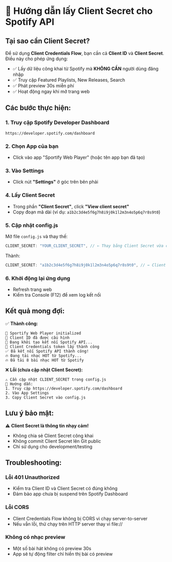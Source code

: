 # 🔑 Hướng dẫn lấy Client Secret cho Spotify API

## Tại sao cần Client Secret?

Để sử dụng **Client Credentials Flow**, bạn cần cả **Client ID** và **Client Secret**. Điều này cho phép ứng dụng:

- ✅ Lấy dữ liệu công khai từ Spotify mà **KHÔNG CẦN** người dùng đăng nhập
- ✅ Truy cập Featured Playlists, New Releases, Search
- ✅ Phát preview 30s miễn phí
- ✅ Hoạt động ngay khi mở trang web

## Các bước thực hiện:

### 1. Truy cập Spotify Developer Dashboard
```
https://developer.spotify.com/dashboard
```

### 2. Chọn App của bạn
- Click vào app "Sportify Web Player" (hoặc tên app bạn đã tạo)

### 3. Vào Settings
- Click nút **"Settings"** ở góc trên bên phải

### 4. Lấy Client Secret
- Trong phần **"Client Secret"**, click **"View client secret"**
- Copy đoạn mã dài (ví dụ: `a1b2c3d4e5f6g7h8i9j0k1l2m3n4o5p6q7r8s9t0`)

### 5. Cập nhật config.js
Mở file `config.js` và thay thế:

```javascript
CLIENT_SECRET: "YOUR_CLIENT_SECRET", // ← Thay bằng Client Secret vừa copy
```

Thành:

```javascript
CLIENT_SECRET: "a1b2c3d4e5f6g7h8i9j0k1l2m3n4o5p6q7r8s9t0", // ← Client Secret thật
```

### 6. Khởi động lại ứng dụng
- Refresh trang web
- Kiểm tra Console (F12) để xem log kết nối

## Kết quả mong đợi:

✅ **Thành công:**
```
🎵 Sportify Web Player initialized
🔑 Client ID đã được cấu hình
🚀 Đang khởi tạo kết nối Spotify API...
🔑 Client Credentials token lấy thành công
✅ Đã kết nối Spotify API thành công!
🔥 Đang tải nhạc HOT từ Spotify...
🔥 Đã tải 8 bài nhạc HOT từ Spotify
```

❌ **Lỗi (chưa cập nhật Client Secret):**
```
⚠️ Cần cập nhật CLIENT_SECRET trong config.js
📝 Hướng dẫn:
1. Truy cập https://developer.spotify.com/dashboard
2. Vào App Settings
3. Copy Client Secret vào config.js
```

## Lưu ý bảo mật:

⚠️ **Client Secret là thông tin nhạy cảm!**
- Không chia sẻ Client Secret công khai
- Không commit Client Secret lên Git public
- Chỉ sử dụng cho development/testing

## Troubleshooting:

### Lỗi 401 Unauthorized
- Kiểm tra Client ID và Client Secret có đúng không
- Đảm bảo app chưa bị suspend trên Spotify Dashboard

### Lỗi CORS
- Client Credentials Flow không bị CORS vì chạy server-to-server
- Nếu vẫn lỗi, thử chạy trên HTTP server thay vì file://

### Không có nhạc preview
- Một số bài hát không có preview 30s
- App sẽ tự động filter chỉ hiển thị bài có preview
